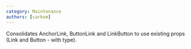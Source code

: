 ```yaml
---
category: Maintenance
authors: [carkom]
---
```


Consolidates AnchorLink, ButtonLink and LinkButton to use existing props (Link and Button - with type).
